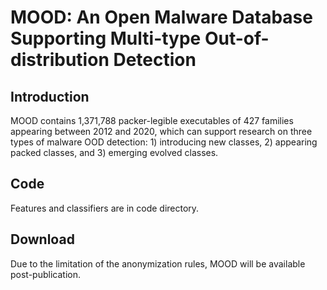 # MOOD: An Open Malware Database Supporting Multi-type Out-of-distribution Detection

## Introduction

MOOD contains 1,371,788 packer-legible executables of 427 families appearing between 2012 and 2020, which can support research on three types of malware OOD detection: 1) introducing new classes, 2) appearing packed classes, and 3) emerging evolved classes.

## Code

Features and classifiers are in code directory.

## Download

Due to the limitation of the anonymization rules, MOOD will be available post-publication.